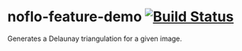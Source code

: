 # noflo-feature-demo [![Build Status](https://secure.travis-ci.org/automata/noflo-feature-demo.png?branch=master)](http://travis-ci.org/automata/noflo-feature-demo)

Generates a Delaunay triangulation for a given image.
